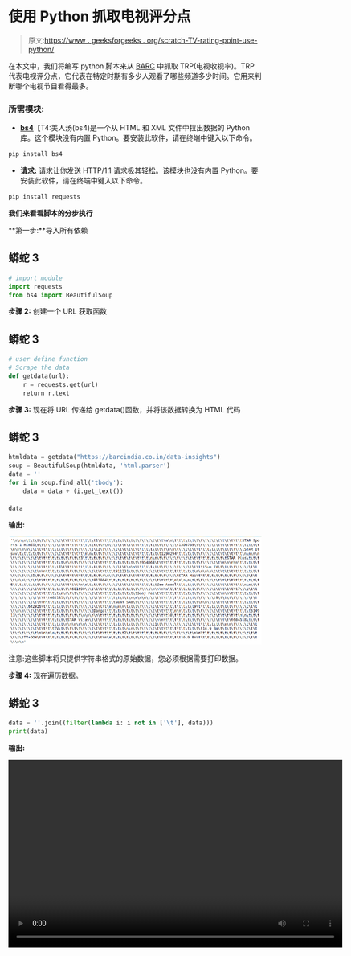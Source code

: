 # 使用 Python 抓取电视评分点

> 原文:[https://www . geeksforgeeks . org/scratch-TV-rating-point-use-python/](https://www.geeksforgeeks.org/scraping-television-rating-point-using-python/)

在本文中，我们将编写 python 脚本来从 [BARC](https://barcindia.co.in/) 中抓取 TRP(电视收视率)。TRP 代表电视评分点，它代表在特定时期有多少人观看了哪些频道多少时间。它用来判断哪个电视节目看得最多。

### **所需模块:**

*   [**bs4**](https://www.geeksforgeeks.org/implementing-web-scraping-python-beautiful-soup/)【T4:美人汤(bs4)是一个从 HTML 和 XML 文件中拉出数据的 Python 库。这个模块没有内置 Python。要安装此软件，请在终端中键入以下命令。

```py
pip install bs4

```

*   [**请求:**](https://www.geeksforgeeks.org/python-requests-tutorial/) 请求让你发送 HTTP/1.1 请求极其轻松。该模块也没有内置 Python。要安装此软件，请在终端中键入以下命令。

```py
pip install requests

```

**我们来看看脚本的分步执行**

**第一步:**导入所有依赖

## 蟒蛇 3

```py
# import module
import requests
from bs4 import BeautifulSoup
```

**步骤 2:** 创建一个 URL 获取函数

## 蟒蛇 3

```py
# user define function 
# Scrape the data 
def getdata(url): 
    r = requests.get(url) 
    return r.text
```

**步骤 3:** 现在将 URL 传递给 getdata()函数，并将该数据转换为 HTML 代码

## 蟒蛇 3

```py
htmldata = getdata("https://barcindia.co.in/data-insights")
soup = BeautifulSoup(htmldata, 'html.parser')
data = ''
for i in soup.find_all('tbody'):
    data = data + (i.get_text())

data
```

**输出:**

![](img/dfaca1167572d038978228981a97fd12.png)

注意:这些脚本将只提供字符串格式的原始数据，您必须根据需要打印数据。

**步骤 4:** 现在遍历数据。

## 蟒蛇 3

```py
data = ''.join((filter(lambda i: i not in ['\t'], data)))
print(data)
```

**输出:**

<video class="wp-video-shortcode" id="video-497534-1" width="665" height="374" preload="metadata" controls=""><source type="video/webm" src="https://media.geeksforgeeks.org/wp-content/cdn-uploads/20201012185022/scape-trp-python.webm?_=1">[https://media.geeksforgeeks.org/wp-content/cdn-uploads/20201012185022/scape-trp-python.webm](https://media.geeksforgeeks.org/wp-content/cdn-uploads/20201012185022/scape-trp-python.webm)</video>